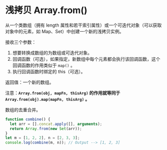 # 浅拷贝 Array.from()

从一个类数组（拥有 length 属性和若干索引属性）或一个可迭代对象（可以获取对象中的元素，如 Map、Set）中创建一个新的浅拷贝实例。

接收三个参数：

1. 想要转换成数组的为数组或可迭代对象。
2. 回调函数（可选），如果指定，新数组中每个元素都会执行该回调函数，这个回调函数的作用类似于 `map()` 。
3. 执行回调函数时绑定的 this（可选）。

返回值：一个新的数组。

注意：**`Array.from(obj, mapFn, thisArg)` 的作用就等同于 `Array.from(obj).map(mapFn, thisArg)` 。**

数组的去重合并。

```js
function combine() {
  let arr = [].concat.apply([], arguments);
  return Array.from(new Set(arr));
}
let m = [1, 2, 2], n = [2, 3, 3];
console.log(combine(m, n)); // Output --> [1, 2, 3]
```
